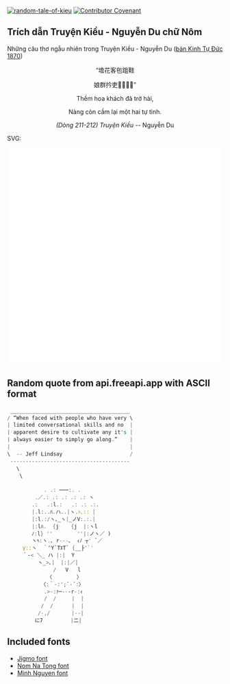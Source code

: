 [![random-tale-of-kieu](https://github.com/huuquyet/random-tale-of-kieu/actions/workflows/random-tale-of-kieu.yml/badge.svg)](https://github.com/huuquyet/random-tale-of-kieu/actions/workflows/random-tale-of-kieu.yml)
[![Contributor Covenant](https://img.shields.io/badge/Contributor%20Covenant-2.1-4baaaa.svg)](.github/CODE_OF_CONDUCT.md "Contributor Covenant 2.1")

## Trích dẫn Truyện Kiều - Nguyễn Du chữ Nôm

Những câu thơ ngẫu nhiên trong Truyện Kiều - Nguyễn Du ([bản Kinh Tự Đức 1870](https://vi.wikisource.org/wiki/Truy%E1%BB%87n_Ki%E1%BB%81u_(b%E1%BA%A3n_Kinh_T%E1%BB%B1_%C4%90%E1%BB%A9c_1870)))

<div align="center">
<!-- START_KIEU -->
      <p class="nom">“㙴花客㐌跙鞋</p>
      <p class="nom">娘群扲吏󰜋𠄩叙情”</p>
      <p class="quocngu">Thềm hoa khách đã trở hài,</p>
      <p class="quocngu">Nàng còn cầm lại một hai tự tình.</p>
      <p class="author"><i>(Dòng 211-212) Truyện Kiều</i> -- Nguyễn Du</p>
<!-- END_KIEU -->
</div>

SVG:

<div align="center">
  <img src="./assets/random-kieu.svg" alt="The Tale of Kieu - Nguyen Du">
</div>

## Random quote from api.freeapi.app with ASCII format

<!-- START_QUOTE -->
```rust
 _______________________________________
/ “When faced with people who have very \
| limited conversational skills and no  |
| apparent desire to cultivate any it's |
| always easier to simply go along.”    |
|                                       |
\  -- Jeff Lindsay                      /
 ---------------------------------------
   \
    \
  
            . .: ───:. .
         .／.: .: .: .: .: ヽ
        .:   .:l.:   .: .: .:.
        |.l:..ﾊ.ハ..|ヽ.ﾄ､:: |
        |:l.:/ヽ､_ヽ|_ノV:.:.|
        |:lﾊ.  {j    {j  |:ヽl
        ﾉ:l} ''        ''|:ノヽ／ )
        ヽﾍ:ヽ.､ r---､  ｨﾉ ┬' `／
     γ::ヽ  ｀^Y`TﾇΤ` {__├'`'
     ｀‐< ＼_ ハ |:|  Y
          ヽ_>､|  |:|／|
               /   V   l
             〈        〉
           〈:｀-:';`-´:〉
            .>-:ｧ─--‐r-:ｨ
            /  /     |  |
           /  /      |  |
          /-,/       |--|
         に7         |二|
```
<!-- END_QUOTE -->

## Included fonts

- [Jigmo font](https://github.com/kamichikoichi/jigmo)
- [Nom Na Tong font](https://github.com/nomfoundation/font)
- [Minh Nguyen font](https://github.com/TKYKmori/Minh-Nguyen)
